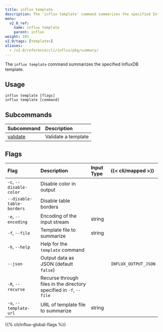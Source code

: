```yaml
---
title: influx template
description: The 'influx template' command summarizes the specified InfluxDB template.
menu:
  v2_0_ref:
    name: influx template
    parent: influx
weight: 101
v2.0/tags: [templates]
aliases:
  - /v2.0/reference/cli/influx/pkg/summary/
---
```


The `influx template` command summarizes the specified InfluxDB template.

## Usage
```
influx template [flags]
influx template [command]
```

## Subcommands
| Subcommand                                               | Description         |
|:----------                                               |:-----------         |
| [validate](/v2.0/reference/cli/influx/template/validate) | Validate a template |

## Flags
| Flag                      | Description                                                        | Input Type | {{< cli/mapped >}}   |
|:----                      |:-----------                                                        |:---------- |:------------------   |
| `-c`, `--disable-color`   | Disable color in output                                            |            |                      |
| `--disable-table-borders` | Disable table borders                                              |            |                      |
| `-e`, `--encoding`        | Encoding of the input stream                                       | string     |                      |
| `-f`, `--file`            | Template file to summarize                                         | string     |                      |
| `-h`, `--help`            | Help for the `template` command                                    |            |                      |
| `--json`                  | Output data as JSON (default `false`)                              |            | `INFLUX_OUTPUT_JSON` |
| `-R`, `--recurse`         | Recurse through files in the directory specified in `-f`, `--file` |            |                      |
| `-u`, `--template-url`    | URL of template file to summarize                                  | string     |                      |

{{% cli/influx-global-flags %}}
